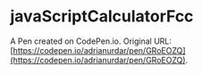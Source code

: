 # javaScriptCalculatorFcc

A Pen created on CodePen.io. Original URL: [https://codepen.io/adrianurdar/pen/GRoEOZQ](https://codepen.io/adrianurdar/pen/GRoEOZQ).


